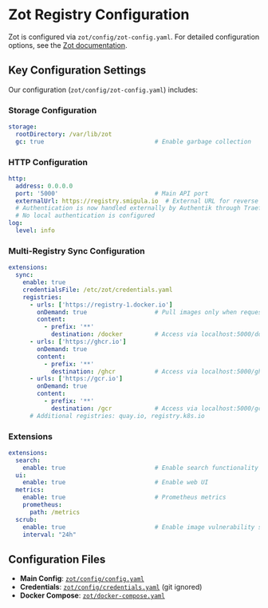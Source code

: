 # Zot Registry Configuration

Zot is configured via `zot/config/zot-config.yaml`. For detailed configuration options, see the [Zot documentation](https://zotregistry.dev).

## Key Configuration Settings

Our configuration (`zot/config/zot-config.yaml`) includes:

### Storage Configuration

```yaml
storage:
  rootDirectory: /var/lib/zot
  gc: true                               # Enable garbage collection
```

### HTTP Configuration

```yaml
http:
  address: 0.0.0.0
  port: '5000'                           # Main API port
  externalUrl: https://registry.smigula.io  # External URL for reverse proxy
  # Authentication is now handled externally by Authentik through Traefik
  # No local authentication is configured
log:
  level: info
```

### Multi-Registry Sync Configuration

```yaml
extensions:
  sync:
    enable: true
    credentialsFile: /etc/zot/credentials.yaml
    registries:
      - urls: ['https://registry-1.docker.io']
        onDemand: true                   # Pull images only when requested
        content:
          - prefix: '**'
            destination: /docker         # Access via localhost:5000/docker/<image>
      - urls: ['https://ghcr.io']
        onDemand: true
        content:
          - prefix: '**'
            destination: /ghcr           # Access via localhost:5000/ghcr/<image>
      - urls: ['https://gcr.io']
        onDemand: true
        content:
          - prefix: '**'
            destination: /gcr            # Access via localhost:5000/gcr/<image>
      # Additional registries: quay.io, registry.k8s.io
```

### Extensions

```yaml
extensions:
  search:
    enable: true                         # Enable search functionality
  ui:
    enable: true                         # Enable web UI
  metrics:
    enable: true                         # Prometheus metrics
    prometheus:
      path: /metrics
  scrub:
    enable: true                         # Enable image vulnerability scanning
    interval: "24h"
```

## Configuration Files

- **Main Config**: [`zot/config/config.yaml`](../../zot/config/config.yaml)
- **Credentials**: [`zot/config/credentials.yaml`](../../zot/config/credentials.yaml) (git ignored)
- **Docker Compose**: [`zot/docker-compose.yaml`](../../zot/docker-compose.yaml)
